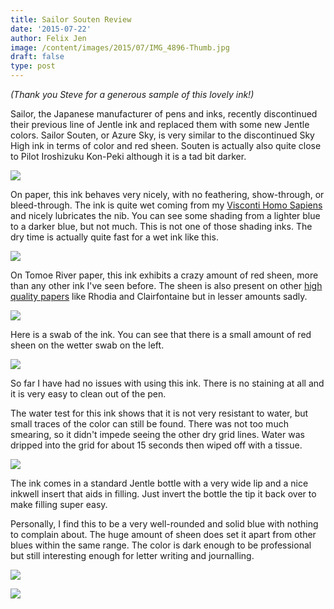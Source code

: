 ```yaml
---
title: Sailor Souten Review
date: '2015-07-22'
author: Felix Jen
image: /content/images/2015/07/IMG_4896-Thumb.jpg
draft: false
type: post
---
```

*(Thank you Steve for a generous sample of this lovely ink!)*

Sailor, the Japanese manufacturer of pens and inks, recently discontinued their previous line of Jentle ink and replaced them with some new Jentle colors. Sailor Souten, or Azure Sky, is very similar to the discontinued Sky High ink in terms of color and red sheen. Souten is actually also quite close to Pilot Iroshizuku Kon-Peki although it is a tad bit darker.

![](/content/images/2015/07/IMG_4896.jpg)

On paper, this ink behaves very nicely, with no feathering, show-through, or bleed-through. The ink is quite wet coming from my [Visconti Homo Sapiens](/visconti-homo-sapiens-review/) and nicely lubricates the nib. You can see some shading from a lighter blue to a darker blue, but not much. This is not one of those shading inks. The dry time is actually quite fast for a wet ink like this.

![](/content/images/2015/07/IMG_4894.jpg)

On Tomoe River paper, this ink exhibits a crazy amount of red sheen, more than any other ink I've seen before. The sheen is also present on other [high quality papers](/best-papers-for-fountain-pens/#anchor) like Rhodia and Clairfontaine but in lesser amounts sadly. 

![](/content/images/2015/07/IMG_0069.jpg)

Here is a swab of the ink. You can see that there is a small amount of red sheen on the wetter swab on the left. 

![](/content/images/2015/07/IMG_4891.jpg)

So far I have had no issues with using this ink. There is no staining at all and it is very easy to clean out of the pen. 

The water test for this ink shows that it is not very resistant to water, but small traces of the color can still be found. There was not too much smearing, so it didn't impede seeing the other dry grid lines. Water was dripped into the grid for about 15 seconds then wiped off with a tissue.

![](/content/images/2015/07/IMG_4890.jpg)

The ink comes in a standard Jentle bottle with a very wide lip and a nice inkwell insert that aids in filling. Just invert the bottle the tip it back over to make filling super easy.

Personally, I find this to be a very well-rounded and solid blue with nothing to complain about. The huge amount of sheen does set it apart from other blues within the same range. The color is dark enough to be professional but still interesting enough for letter writing and journalling.

![](/content/images/2015/07/IMG_4892.jpg)

![](/content/images/2015/07/Scan.jpg)
